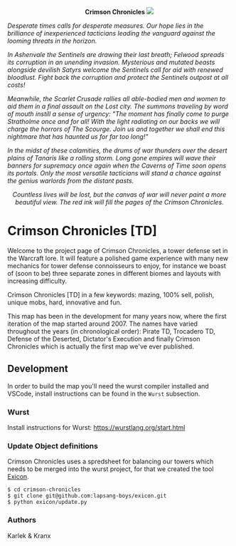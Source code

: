 <p align="center">
  <b>Crimson Chronicles</b>
  <img src="https://i.imgur.com/9m1sdS0.jpg">
</p>

_Desperate times calls for desperate measures. Our hope lies in the brilliance of inexperienced tacticians leading the vanguard against the looming threats in the horizon._

_In Ashenvale the Sentinels are drawing their last breath; Felwood spreads its corruption in an unending invasion. Mysterious and mutated beasts alongside devilish Satyrs welcome the Sentinels call for aid with renewed bloodlust. Fight back the corruption and protect the Sentinels outpost at all costs!_

_Meanwhile, the Scarlet Crusade rallies all able-bodied men and women to aid them in a final assault on the Lost city. The summons traveling by word of mouth instill a sense of urgency: "The moment has finally come to purge Stratholme once and for all! With the light radiating on our backs we will charge the horrors of The Scourge. Join us and together we shall end this nightmare that has haunted us for far too long!"_

_In the midst of these calamities, the drums of war thunders over the desert plains of Tanaris like a rolling storm. Long gone empires will wave their banners for supremacy once again when the Caverns of Time soon opens its portals. Only the most versatile tacticians will stand a chance against the genius warlords from the distant pasts._

<p align="center">
  <i>Countless lives will be lost, but the canvas of war will never paint a more beautiful view. The red ink will fill the pages of the Crimson Chronicles.</i>
</p>

# Crimson Chronicles [TD]

Welcome to the project page of Crimson Chronicles, a tower defense set in the Warcraft lore. It will feature a polished game experience with many new mechanics for tower defense connoisseurs to enjoy, for instance we boast of (soon to be) three separate zones in different biomes and layouts with increasing difficulty.

Crimson Chronicles [TD] in a few keywords: mazing, 100% sell, polish, unique mobs, hard, innovative and fun.

This map has been in the development for many years now, where the first iteration of the map started around 2007. The names have varied throughout the years (in chronological order): Pirate TD, Trocadero TD, Defense of the Deserted, Dictator's Execution and finally Crimson Chronicles which is actually the first map we've ever published.

## Development

In order to build the map you'll need the wurst compiler installed and VSCode, install instructions can be found in the `Wurst` subsection.

### Wurst

Install instructions for Wurst: https://wurstlang.org/start.html

### Update Object definitions

Crimson Chronicles uses a spredsheet for balancing our towers which needs to be merged into the wurst project, for that we created the tool [Exicon](https://github.com/lapsang-boys/exicon.git).

```shell
$ cd crimson-chronicles
$ git clone git@github.com:lapsang-boys/exicon.git
$ python exicon/update.py
```

### Authors

Karlek & Kranx
